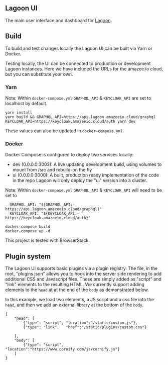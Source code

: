 ## Lagoon UI

The main user interface and dashboard for [Lagoon](https://github.com/uselagoon/lagoon). 

## Build

To build and test changes locally the Lagoon UI can be built via Yarn or Docker.

Testing locally, the UI can be connected to production or development Lagoon instances. Here we have included the URLs for the amazee.io cloud, but you can substitute your own.

### Yarn
Note: Within `docker-compose.yml` `GRAPHQL_API` & `KEYCLOAK_API` are set to localhost by default.

```
yarn install
yarn build && GRAPHQL_API=https://api.lagoon.amazeeio.cloud/graphql KEYCLOAK_API=https://keycloak.amazeeio.cloud/auth yarn dev
```
These values can also be updated in `docker-compose.yml`.

### Docker

Docker Compose is configured to deploy two services locally:
- dev (0.0.0.0:3003): A live updating development build, using volumes to mount from /src and rebuild-on the fly
- ui (0.0.0.0:3000): A built, production ready implementation of the code in the repo
Lagoon will only deploy the "ui" version into a cluster.

Note: Within `docker-compose.yml` `GRAPHQL_API` & `KEYCLOAK_API` will need to be set to 
```
  GRAPHQL_API: "${GRAPHQL_API:-https://api.lagoon.amazeeio.cloud/graphql}"
  KEYCLOAK_API: "${KEYCLOAK_API:-https://keycloak.amazeeio.cloud/auth}"
```

```
docker-compose build
docker-compose up -d
```

This project is tested with BrowserStack.

## Plugin system

The Lagoon UI supports basic plugins via a plugin registry.
The file, in the root, "plugins.json" allows you to hook into the server side rendering to add additional CSS and Javascript files. These are simply added as "script" and "link" elements to the resulting HTML.
We currently support adding elements to the `head` at at the end of the `body` as demonstrated below.

In this example, we load two elements, a JS script and a css file into the `head`, and then we add an external library at the bottom of the `body`.

```
{
    "head": [
        {"type": "script", "location":"/static/custom.js"},
        {"type": "link",   "href":"/static/plugins/custom.css"}
        
    ],
    "body": [
        {"type": "script", "location":"https://www.cornify.com/js/cornify.js"}
    ]
}
```
